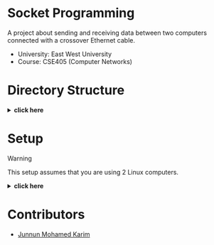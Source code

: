 # Socket Programming
A project about sending and receiving data between two computers connected with a crossover Ethernet cable.

- University: East West University
- Course: CSE405 (Computer Networks)

# Directory Structure
<details>
<summary><b>click here</b></summary>

```
EWU_CSE405_Socket_Programming
├── bin
├── src
│   ├── Server.java
│   └── Client.java
└── Makefile
```

</details>

# Setup
> [!WARNING]  
> This setup assumes that you are using 2 Linux computers.

<details>
<summary><b>click here</b></summary>
Work in Progress...
</details>

# Contributors
- [Junnun Mohamed Karim](https://www.github.com/junnunkarim)
